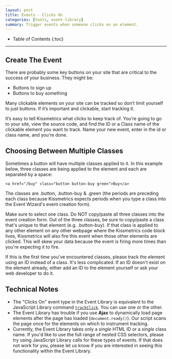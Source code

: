 ```yaml
---
layout: post
title: Events - Clicks On
categories: [tools, event-library]
summary: Trigger events when someone clicks on an element.
---
```

* Table of Contents
{:toc}
* * *

## Create The Event

There are probably some key buttons on your site that are critical to the success of your business. They might be:

* Buttons to sign up
* Buttons to buy something

Many clickable elements on your site can be tracked so don’t limit yourself to just buttons. If it’s important and clickable, start tracking it.

It’s easy to tell Kissmetrics what clicks to keep track of. You’re going to go to your site, view the source code, and find the ID or a Class name of the clickable element you want to track. Name your new event, enter in the id or class name, and you’re done.


## Choosing Between Multiple Classes

Sometimes a button will have multiple classes applied to it. In this example below, three classes are being applied to the element and each are separated by a space:

`<a href="/buy" class="button button-buy green">Buy</a>`

The classes are .button, .button-buy & .green (the periods are preceding each class because Kissmetrics expects periods when you type a class into the Event Wizard's event creation form).

Make sure to select one class. Do NOT copy/paste all three classes into the event creation form. Out of the three classes, be sure to copy/paste a class that's unique to that element (e.g. .button-buy). If that class is applied to any other element on any other webpage where the Kissmetrics code block lives, Kissmetrics will also fire this event when those other elements are clicked. This will skew your data because the event is firing more times than you're expecting it to fire.

If this is the first time you've encountered classes, please track the element using an ID instead of a class. It's less complicated. If an ID doesn't exist on the element already, either add an ID to the element yourself or ask your web developer to do it.

## Technical Notes

* The "Clicks On" event type in the Event Library is equivalent to the JavaScript Library command [`trackClick`][trackClick]. You can use one or the other.
* The Event Library has trouble if you use **Ajax** to dynamically load page elements after the page has loaded (`document.ready()`). Our script scans the page once for the elements on which to instrument tracking.
* Currently, the Event Library takes only a *single* HTML ID or a *single* class name. If you'd like to use the full range of nested CSS selectors, please try using JavaScript Library calls for these types of events. If that does not work for you, please let us know if you are interested in seeing this functionality within the Event Library.

[trackClick]: /apis/javascript/javascript-specific#tracking-clicks
